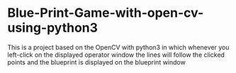 # Blue-Print-Game-with-open-cv-using-python3
This is a project based on the OpenCV with python3 in which whenever you left-click on the displayed operator window the lines will follow the clicked points and the blueprint is displayed on the blueprint window
